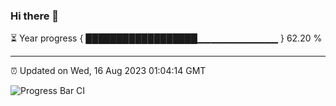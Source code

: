 ### Hi there 👋

⏳ Year progress { ██████████████████▁▁▁▁▁▁▁▁▁▁▁▁ } 62.20 %

---

⏰ Updated on Wed, 16 Aug 2023 01:04:14 GMT

![Progress Bar CI](https://github.com/liununu/liununu/workflows/Progress%20Bar%20CI/badge.svg)
